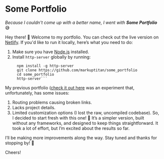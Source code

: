# Some Portfolio

*Because I couldn't come up with a better name, I went with **Some Portfolio*** 😅

Hey there! 👋 Welcome to my portfolio. You can check out the live version on [Netlify](http://markuptitan.netlify.ap). If you'd like to run it locally, here’s what you need to do:

1. Make sure you have [Node.js](https://nodejs.org/en/download/package-manager) installed.
2. Install `http-server` globally by running:
   ```
     npm install -g http-server
     git clone https://github.com/markuptitan/some_portfolio
     cd some_portfolio
     http-server```

My previous portfolio ([check it out here](https://markuptitan.github.io) was an experiment that, unfortunately, has some issues:

1. Routing problems causing broken links.
2. Lacks project details.
3. Limited customization options (I lost the raw, uncompiled codebase).
So, I decided to start fresh with this one! 🌟 It’s a simpler version, built without any frameworks, and designed to keep things straightforward. It took a lot of effort, but I’m excited about the results so far.

I’ll be making more improvements along the way. Stay tuned and thanks for stopping by! 🚀

Cheers!
